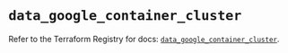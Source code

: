 # `data_google_container_cluster`

Refer to the Terraform Registry for docs: [`data_google_container_cluster`](https://registry.terraform.io/providers/hashicorp/google/5.12.0/docs/data-sources/container_cluster).
